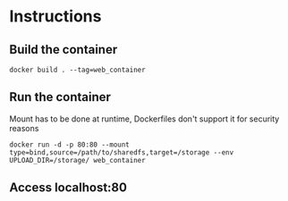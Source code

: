 # Instructions

## Build the container
``` 
docker build . --tag=web_container
```
## Run the container
Mount has to be done at runtime, Dockerfiles don't support it for security reasons
```
docker run -d -p 80:80 --mount type=bind,source=/path/to/sharedfs,target=/storage --env UPLOAD_DIR=/storage/ web_container
```
## Access localhost:80